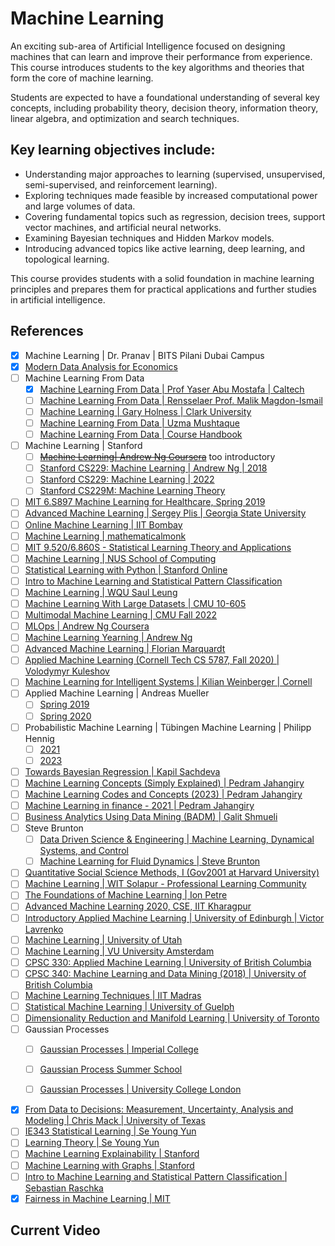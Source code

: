 # Machine Learning

An exciting sub-area of Artificial Intelligence focused on designing machines that can learn and improve their performance from experience. This course introduces students to the key algorithms and theories that form the core of machine learning. 

Students are expected to have a foundational understanding of several key concepts, including probability theory, decision theory, information theory, linear algebra, and optimization and search techniques.

## Key learning objectives include:
- Understanding major approaches to learning (supervised, unsupervised, semi-supervised, and reinforcement learning).
- Exploring techniques made feasible by increased computational power and large volumes of data.
- Covering fundamental topics such as regression, decision trees, support vector machines, and artificial neural networks.
- Examining Bayesian techniques and Hidden Markov models.
- Introducing advanced topics like active learning, deep learning, and topological learning.

This course provides students with a solid foundation in machine learning principles and prepares them for practical applications and further studies in artificial intelligence.


## References

- [x] Machine Learning | Dr. Pranav | BITS Pilani Dubai Campus
- [x] [Modern Data Analysis for Economics](https://jiamingmao.github.io/data-analysis/)
- [ ] Machine Learning From Data
  - [x] [Machine Learning From Data | Prof Yaser Abu Mostafa | Caltech](https://www.youtube.com/playlist?list=PLD63A284B7615313A)
  - [ ] [Machine Learning From Data | Rensselaer Prof. Malik Magdon-Ismail](https://www.youtube.com/playlist?list=PLeSImI9eZJ99T9MXpcoN3_Y2AvrID2HlE)
  - [ ] [Machine Learning | Gary Holness | Clark University](https://www.youtube.com/playlist?list=PLuflXFChe0K987J-pJP-bM7f78X1LzaZH)
  - [ ] [Machine Learning From Data | Uzma Mushtaque](https://www.youtube.com/playlist?list=PLV7MgHu4-vg27CxbsIGu_1x6nN0PQL7_N)
  - [ ] [Machine Learning From Data | Course Handbook](https://drive.google.com/file/d/1EnBy1z-XLF2LrjA2Z5HSWAKKPFSgOT31/view?usp=drive_link)
- [ ] Machine Learning | Stanford
  - [ ] ~~[Machine Learning| Andrew Ng Coursera](https://www.coursera.org/specializations/machine-learning-introduction)~~ too introductory
  - [ ] [Stanford CS229: Machine Learning | Andrew Ng | 2018](https://www.youtube.com/playlist?list=PLoROMvodv4rMiGQp3WXShtMGgzqpfVfbU)
  - [ ] [Stanford CS229: Machine Learning | 2022](https://www.youtube.com/playlist?list=PLoROMvodv4rNyWOpJg_Yh4NSqI4Z4vOYy)
  - [ ] [Stanford CS229M: Machine Learning Theory](https://www.youtube.com/playlist?list=PLoROMvodv4rP8nAmISxFINlGKSK4rbLKh)
- [ ] [MIT 6.S897 Machine Learning for Healthcare, Spring 2019](https://www.youtube.com/playlist?list=PLUl4u3cNGP60B0PQXVQyGNdCyCTDU1Q5j)
- [ ] [Advanced Machine Learning | Sergey Plis | Georgia State University](https://www.youtube.com/playlist?list=PLWL87aJW5Y--YMBUgw4yn28_njbLMHINR)
- [ ] [Online Machine Learning | IIT Bombay](https://www.youtube.com/playlist?list=PLOzRYVm0a65e3aS_ThcTu3xWKex9hzAJ-)
- [ ] [Machine Learning | mathematicalmonk](https://www.youtube.com/playlist?list=PLD0F06AA0D2E8FFBA)
- [ ] [MIT 9.520/6.860S - Statistical Learning Theory and Applications](https://www.youtube.com/playlist?list=PL_Ig1a5kxu55ivmyrfRmeUOFeaaWuqPpg)
- [ ] [Machine Learning | NUS School of Computing](https://www.youtube.com/playlist?list=PLs-H3fc40DvAtBW1ZdGlEJro1Yxz9ghmK)
- [ ] [Statistical Learning with Python | Stanford Online](https://www.youtube.com/playlist?list=PLoROMvodv4rPP6braWoRt5UCXYZ71GZIQ)
- [ ] [Intro to Machine Learning and Statistical Pattern Classification](https://www.youtube.com/playlist?list=PLTKMiZHVd_2KyGirGEvKlniaWeLOHhUF3)
- [ ] [Machine Learning | WQU Saul Leung](https://www.youtube.com/playlist?list=PL_Ig1a5kxu544gv59p8QoAadfJE3aN3Sn)
- [ ] [Machine Learning With Large Datasets | CMU 10-605](https://www.youtube.com/playlist?list=PLnfBqXRW5MRhPtfkadfwQ0VcuSi2IwEcW)
- [ ] [Multimodal Machine Learning | CMU Fall 2022](https://www.youtube.com/playlist?list=PL-Fhd_vrvisNM7pbbevXKAbT_Xmub37fA)
- [ ] [MLOps | Andrew Ng Coursera](https://www.coursera.org/specializations/machine-learning-engineering-for-production-mlops)
- [ ] [Machine Learning Yearning | Andrew Ng](https://wordpress.deeplearning.ai/wp-content/uploads/2022/03/andrew-ng-machine-learning-yearning.pdf)
- [ ] [Advanced Machine Learning | Florian Marquardt](https://www.youtube.com/playlist?list=PLemsnf33Vij4-kv-JTjDthaGUYUnQbbws)
- [ ] [Applied Machine Learning (Cornell Tech CS 5787, Fall 2020) | Volodymyr Kuleshov](https://www.youtube.com/playlist?list=PL2UML_KCiC0UlY7iCQDSiGDMovaupqc83)
- [ ] [Machine Learning for Intelligent Systems | Kilian Weinberger | Cornell](https://www.youtube.com/playlist?list=PLl8OlHZGYOQ7bkVbuRthEsaLr7bONzbXS)
- [ ] Applied Machine Learning | Andreas Mueller
  - [ ] [Spring 2019](https://www.youtube.com/playlist?list=PL_pVmAaAnxIQGzQS2oI3OWEPT-dpmwTfA)
  - [ ] [Spring 2020](https://www.youtube.com/playlist?list=PL_pVmAaAnxIRnSw6wiCpSvshFyCREZmlM)
- [ ] Probabilistic Machine Learning | Tübingen Machine Learning | Philipp Hennig
  - [ ] [2021](https://www.youtube.com/playlist?list=PL05umP7R6ij1tHaOFY96m5uX3J21a6yNd)
  - [ ] [2023](https://www.youtube.com/playlist?list=PL05umP7R6ij2YE8rRJSb-olDNbntAQ_Bx)
- [ ] [Towards Bayesian Regression | Kapil Sachdeva](https://www.youtube.com/playlist?list=PLivJwLo9VCUISiuiRsbm5xalMbIwOHOOn)
- [ ] [Machine Learning Concepts (Simply Explained) | Pedram Jahangiry](https://www.youtube.com/playlist?list=PL2GWo47BFyUPWL5fBZSn6FFHRr1bSkX_J)
- [ ] [Machine Learning Codes and Concepts (2023) | Pedram Jahangiry](https://www.youtube.com/playlist?list=PL2GWo47BFyUNeLIH127rVovSqKFm1rk07)
- [ ] [Machine Learning in finance - 2021 | Pedram Jahangiry](https://www.youtube.com/playlist?list=PL2GWo47BFyUM-5XvrQ20DZB4zyzlgwp5A)
- [ ] [Business Analytics Using Data Mining (BADM) | Galit Shmueli](https://www.youtube.com/playlist?list=PLoK4oIB1jeK0VeChKj1F0s6w6jI3C2RUa)
- [ ] Steve Brunton
  - [ ] [Data Driven Science & Engineering | Machine Learning, Dynamical Systems, and Control](https://databookuw.com/databook.pdf)
  - [ ] [Machine Learning for Fluid Dynamics | Steve Brunton](https://www.youtube.com/playlist?list=PLMrJAkhIeNNQWO3ESiccZmPssvUDFHL4M)
- [ ] [Quantitative Social Science Methods, I (Gov2001 at Harvard University)](https://www.youtube.com/playlist?list=PL0n492lUg2sgSevEQ3bLilGbFph4l92gH)
- [ ] [Machine Learning | WIT Solapur - Professional Learning Community](https://www.youtube.com/playlist?list=PLM-jfaoaU5iyAfZGazljhiVIv0vIhblpK)
- [ ] [The Foundations of Machine Learning | Ion Petre](https://www.youtube.com/playlist?list=PLbkSohdmxoVAZ9DEHEWHjeGK7Ei-DjKHI)
- [ ] [Advanced Machine Learning 2020, CSE, IIT Kharagpur](https://www.youtube.com/playlist?list=PLA7cOsDoQDVqOTn_Ci-mpdrRoinOklU9r)
- [ ] [Introductory Applied Machine Learning | University of Edinburgh | Victor Lavrenko](https://www.youtube.com/@vlavrenko/playlists)
- [ ] [Machine Learning | University of Utah](https://www.youtube.com/playlist?list=PLbuogVdPnkCr-ANNi5GZid3MvSkzm_wnM)
- [ ] [Machine Learning | VU University Amsterdam](https://www.youtube.com/@riskone1/playlists)
- [ ] [CPSC 330: Applied Machine Learning | University of British Columbia](https://www.youtube.com/playlist?list=PLWmXHcz_53Q2BXsWviGgEqdlSHmfsjSzC)
- [ ] [CPSC 340: Machine Learning and Data Mining (2018) | University of British Columbia](https://www.youtube.com/playlist?list=PLWmXHcz_53Q02ZLeAxigki1JZFfCO6M-b)
- [ ] [Machine Learning Techniques | IIT Madras](https://www.youtube.com/playlist?list=PLZ2ps__7DhBbim4oKfdSdOpLyUwNd8UQL)
- [ ] [Statistical Machine Learning | University of Guelph](https://www.youtube.com/playlist?list=PLPrxGIUWsqP2-6Y9A6sGbpqi5zRzNDcC_)
- [ ] [Dimensionality Reduction and Manifold Learning | University of Toronto](https://www.youtube.com/playlist?list=PLPrxGIUWsqP3MNmrqbarg-FbMW88_fzsp)
- [ ] Gaussian Processes
  - [ ] [Gaussian Processes | Imperial College](https://www.youtube.com/watch?v=92-98SYOdlY)
  - [ ] [Gaussian Process Summer School](https://www.youtube.com/playlist?list=PLZ_xn3EIbxZHynuWRdYp4WDtpKm5Xo9Ge)

  - [ ] [Gaussian Processes | University College London](https://www.youtube.com/playlist?list=PL93aLKqThq4jF64Gg-o2MGSAUM5N_sCqi)
- [x] [From Data to Decisions: Measurement, Uncertainty, Analysis and Modeling | Chris Mack | University of Texas](https://www.youtube.com/playlist?list=PLM2eE_hI4gSDnF-mEa9mrIYx7GCLQVN89)
- [ ] [IE343 Statistical Learning | Se Young Yun](https://www.youtube.com/playlist?list=PLsQI3WOaT8hjbkRYebQIY3cPwZZ26wgxZ)
- [ ] [Learning Theory | Se Young Yun](https://www.youtube.com/playlist?list=PLsQI3WOaT8hgDPRY9k_RV1wnZ9r0W7CW4)
- [ ] [Machine Learning Explainability | Stanford](https://www.youtube.com/playlist?list=PLoROMvodv4rPh6wa6PGcHH6vMG9sEIPxL)
- [ ] [Machine Learning with Graphs | Stanford](https://www.youtube.com/playlist?list=PLoROMvodv4rOP-ImU-O1rYRg2RFxomvFp)
- [ ] [Intro to Machine Learning and Statistical Pattern Classification | Sebastian Raschka](https://www.youtube.com/playlist?list=PLTKMiZHVd_2KyGirGEvKlniaWeLOHhUF3)
- [x] [Fairness in Machine Learning | MIT](https://www.youtube.com/playlist?list=PLUl4u3cNGP63IFQn8FklBOUhYVcmaxpOX)

## Current Video

